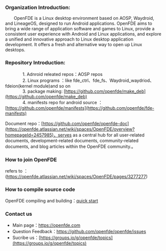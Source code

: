 ### Organization Introduction:

&emsp;&emsp;OpenFDE is a Linux desktop environment based on AOSP, Waydroid, and LineageOS, designed to run Android applications. OpenFDE aims to bring a wide range of application software and games to Linux, provide a consistent user experience with Android and Linux applications, and explore a unified and innovative approach to Linux desktop application development. It offers a fresh and alternative way to open up Linux desktops.

### Repository Introduction:

&emsp;&emsp;&emsp;&emsp;1. Adnroid releated repos：AOSP repos <br>
&emsp;&emsp;&emsp;&emsp;2. Linux programs ：like fde_ctrl、fde_fs、Waydroid_waydriod、fdeion(kernel module)and so on <br>
&emsp;&emsp;&emsp;&emsp;3. package making: [https://github.com/openfde/make_deb](https://github.com/openfde/make_deb) <br>
&emsp;&emsp;&emsp;&emsp;4. manifests repo for android source ：[https://github.com/openfde/manifests](https://github.com/openfde/fde-manifests) <br>

Document repo：[https://github.com/openfde/openfde-doc](https://openfde.atlassian.net/wiki/spaces/OpenFDE/overview?homepageId=2457985)，serves as a central hub for all user-related documents, development-related documents, community-related documents, and blog articles within the OpenFDE community.。

### How to join OpenFDE

refers to ：(https://openfde.atlassian.net/wiki/spaces/OpenFDE/pages/3277277)

### How to compile source code

OpenFDE compiling and building：[quick start](https://openfde.atlassian.net/wiki/spaces/OpenFDE/pages/1901477)

### Contact us

- Main page：[https://openfde.com ](https://openfde.com )<br>
- Question Feedback：[https://github.com/openfde/openfde/issues ](https://github.com/openfde/openfde/issues) <br>
- Sucribe us：[https://groups.io/g/openfde/topics](https://groups.io/g/openfde/topics)

